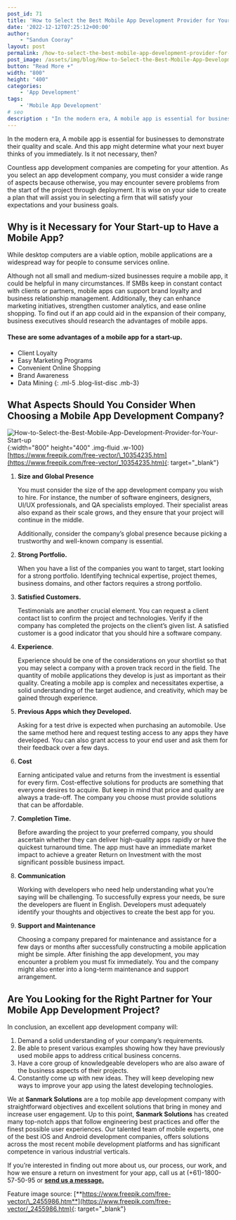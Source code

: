 ```yaml
---
post_id: 71
title: 'How to Select the Best Mobile App Development Provider for Your Start-up?'
date: '2022-12-12T07:25:12+00:00'
author: 
    - "Sandun Cooray"
layout: post
permalink: /how-to-select-the-best-mobile-app-development-provider-for-your-start-up/
post_image: /assets/img/blog/How-to-Select-the-Best-Mobile-App-Development-Provider-for-Your-Start-up.webp
button: "Read More +"
width: "800"
height: "400"
categories:
    - 'App Development'
tags:
    - 'Mobile App Development'
# seo
description : "In the modern era, A mobile app is essential for businesses to demonstrate their quality and scale in engaging with customers."
---
```


In the modern era, A mobile app is essential for businesses to demonstrate their quality and scale. And this app might determine what your next buyer thinks of you immediately. Is it not necessary, then?

Countless app development companies are competing for your attention. As you select an app development company, you must consider a wide range of aspects because otherwise, you may encounter severe problems from the start of the project through deployment. It is wise on your side to create a plan that will assist you in selecting a firm that will satisfy your expectations and your business goals.

## Why is it Necessary for Your Start-up to Have a Mobile App?

While desktop computers are a viable option, mobile applications are a widespread way for people to consume services online.

Although not all small and medium-sized businesses require a mobile app, it could be helpful in many circumstances. If SMBs keep in constant contact with clients or partners, mobile apps can support brand loyalty and business relationship management. Additionally, they can enhance marketing initiatives, strengthen customer analytics, and ease online shopping. To find out if an app could aid in the expansion of their company, business executives should research the advantages of mobile apps.

#### These are some advantages of a mobile app for a start-up.

- Client Loyalty
- Easy Marketing Programs
- Convenient Online Shopping
- Brand Awareness
- Data Mining
{: .ml-5 .blog-list-disc .mb-3}

## What Aspects Should You Consider When Choosing a Mobile App Development Company?

![How-to-Select-the-Best-Mobile-App-Development-Provider-for-Your-Start-up]({{site.baseurl}}/assets/img/blog/How-to-Select-the-Best-Mobile-App-Development-Provider-for-Your-Start-up-Middle.webp){:width="800" height="400" .img-fluid .w-100}[https://www.freepik.com/free-vector/\_10354235.htm](https://www.freepik.com/free-vector/_10354235.htm){: target="_blank"}

1. **Size and Global Presence**

    You must consider the size of the app development company you wish to hire. For instance, the number of software engineers, designers, UI/UX professionals, and QA specialists employed. Their specialist areas also expand as their scale grows, and they ensure that your project will continue in the middle.

    Additionally, consider the company’s global presence because picking a trustworthy and well-known company is essential.

2. **Strong Portfolio.**

    When you have a list of the companies you want to target, start looking for a strong portfolio. Identifying technical expertise, project themes, business domains, and other factors requires a strong portfolio.

3. **Satisfied Customers.**

    Testimonials are another crucial element. You can request a client contact list to confirm the project and technologies. Verify if the company has completed the projects on the client’s given list. A satisfied customer is a good indicator that you should hire a software company.

4. **Experience**.

    Experience should be one of the considerations on your shortlist so that you may select a company with a proven track record in the field. The quantity of mobile applications they develop is just as important as their quality. Creating a mobile app is complex and necessitates expertise, a solid understanding of the target audience, and creativity, which may be gained through experience.

5. **Previous Apps which they Developed.**

    Asking for a test drive is expected when purchasing an automobile. Use the same method here and request testing access to any apps they have developed. You can also grant access to your end user and ask them for their feedback over a few days.

6. **Cost**

    Earning anticipated value and returns from the investment is essential for every firm. Cost-effective solutions for products are something that everyone desires to acquire. But keep in mind that price and quality are always a trade-off. The company you choose must provide solutions that can be affordable.

7. **Completion Time.**

    Before awarding the project to your preferred company, you should ascertain whether they can deliver high-quality apps rapidly or have the quickest turnaround time. The app must have an immediate market impact to achieve a greater Return on Investment with the most significant possible business impact.

8. **Communication**

    Working with developers who need help understanding what you’re saying will be challenging. To successfully express your needs, be sure the developers are fluent in English. Developers must adequately identify your thoughts and objectives to create the best app for you.

9. **Support and Maintenance**

    Choosing a company prepared for maintenance and assistance for a few days or months after successfully constructing a mobile application might be simple. After finishing the app development, you may encounter a problem you must fix immediately. You and the company might also enter into a long-term maintenance and support arrangement.

## Are You Looking for the Right Partner for Your Mobile App Development Project?

In conclusion, an excellent app development company will:

1. Demand a solid understanding of your company’s requirements.
2. Be able to present various examples showing how they have previously used mobile apps to address critical business concerns.
3. Have a core group of knowledgeable developers who are also aware of the business aspects of their projects.
4. Constantly come up with new ideas. They will keep developing new ways to improve your app using the latest developing technologies.

We at **Sanmark Solutions** are a top mobile app development company with straightforward objectives and excellent solutions that bring in money and increase user engagement. Up to this point, **Sanmark Solutions** has created many top-notch apps that follow engineering best practices and offer the finest possible user experiences. Our talented team of mobile experts, one of the best iOS and Android development companies, offers solutions across the most recent mobile development platforms and has significant competence in various industrial verticals.

If you’re interested in finding out more about us, our process, our work, and how we ensure a return on investment for your app, call us at (+61)-1800-57-50-95 or [**send us a message.**]({{site.baseurl}}/contact/)

Feature image source: [**https://www.freepik.com/free-vector/\_2455986.htm**](https://www.freepik.com/free-vector/_2455986.htm){: target="_blank"}
